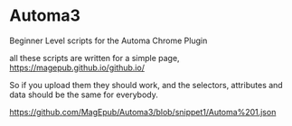 # Automa3
Beginner Level scripts for the Automa Chrome Plugin

all these scripts are written for a simple page, https://magepub.github.io/github.io/

So if you upload them they should work, and the selectors, attributes and data should be the same for everybody.

https://github.com/MagEpub/Automa3/blob/snippet1/Automa%201.json


